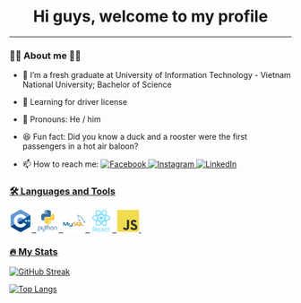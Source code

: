 <!-- <a href=#><img width="40%" height="auto" src="https://i.imgur.com/wHuyaZx.png" height="175px"/></a> -->

<h1 align="center"><b>Hi guys, welcome to my profile</b></h1> 

---

### 👨‍💻 About me 👨‍💻

- 🔭 I’m a fresh graduate at University of Information Technology - Vietnam National University; Bachelor of Science

- 🌱 Learning for driver license

- 🤴 Pronouns: He / him

- 😆 Fun fact: Did you know a duck and a rooster were the first passengers in a hot air baloon?

- :mailbox: How to reach me:  </a> <a href="https://www.facebook.com/Authuria/" target="_blank"><img alt="Facebook" src="https://img.shields.io/badge/facebook-blue.svg?&style=for-the-badge&logo=facebook&logoColor=white" height=25/> 
  </a> <a href="https://www.instagram.com/Authuria_/" target="_blank"><img alt="Instagram" src="https://img.shields.io/badge/Instagram-pink.svg?&style=for-the-badge&logo=Instagram&logoColor=white" height=25/>
   </a>  <a href="www.linkedin.com/in/authuria" target="_blank"><img alt="LinkedIn" src="https://img.shields.io/badge/linkedin-%230077B5.svg?&style=for-the-badge&logo=linkedin&logoColor=white" height=25/>

### :hammer_and_wrench: Languages and Tools 
<div>
  <img src="https://github.com/devicons/devicon/blob/master/icons/cplusplus/cplusplus-original.svg" title="C++"  alt="C++" width="40" height="40"/>&nbsp;
  <img src="https://github.com/devicons/devicon/blob/master/icons/python/python-original-wordmark.svg" title="Python"  alt="Python" width="40" height="40"/>&nbsp;
  <img src="https://github.com/devicons/devicon/blob/master/icons/mysql/mysql-original-wordmark.svg" title="MySQL"  alt="MySQL" width="40" height="40"/>&nbsp;
  <img src="https://github.com/devicons/devicon/blob/master/icons/react/react-original-wordmark.svg" title="React Native"  alt="React Native" width="40" height="40"/>&nbsp;
  <img src="https://github.com/devicons/devicon/blob/master/icons/javascript/javascript-original.svg" title="JS"  alt="JS" width="40" height="40"/>&nbsp;

</div>
  
### :fire: My Stats
  
[![GitHub Streak](http://github-readme-streak-stats.herokuapp.com?user=trivm12&theme=tokyonight&date_format=M%20j%5B%2C%20Y%5D)](https://git.io/streak-stats)
  
[![Top Langs](https://github-readme-stats.vercel.app/api/top-langs/?username=trivm12&layout=compact&theme=vision-friendly-dark)](https://github.com/anuraghazra/github-readme-stats)

